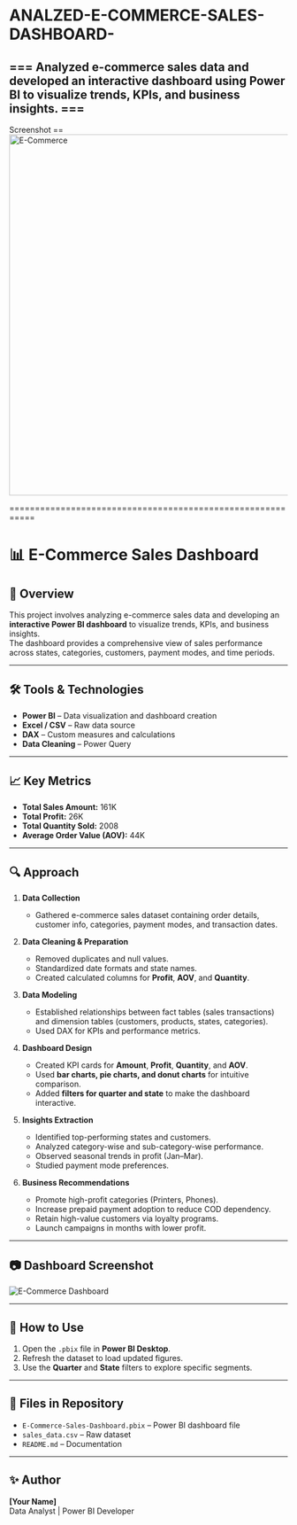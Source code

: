 # ANALZED-E-COMMERCE-SALES-DASHBOARD-

## === Analyzed e-commerce sales data and developed an interactive dashboard using Power BI to visualize trends, KPIs, and business insights. === 

Screenshot ==
<img width="1163" height="652" alt="E-Commerce" src="https://github.com/user-attachments/assets/47913cf6-1292-494d-8624-02727855d0be" />

===========================================================
# 📊 E-Commerce Sales Dashboard

## 📌 Overview
This project involves analyzing e-commerce sales data and developing an **interactive Power BI dashboard** to visualize trends, KPIs, and business insights.  
The dashboard provides a comprehensive view of sales performance across states, categories, customers, payment modes, and time periods.

---

## 🛠 Tools & Technologies
- **Power BI** – Data visualization and dashboard creation
- **Excel / CSV** – Raw data source
- **DAX** – Custom measures and calculations
- **Data Cleaning** – Power Query

---

## 📈 Key Metrics
- **Total Sales Amount:** 161K
- **Total Profit:** 26K
- **Total Quantity Sold:** 2008
- **Average Order Value (AOV):** 44K

---

## 🔍 Approach

1. **Data Collection**
   - Gathered e-commerce sales dataset containing order details, customer info, categories, payment modes, and transaction dates.

2. **Data Cleaning & Preparation**
   - Removed duplicates and null values.
   - Standardized date formats and state names.
   - Created calculated columns for **Profit**, **AOV**, and **Quantity**.

3. **Data Modeling**
   - Established relationships between fact tables (sales transactions) and dimension tables (customers, products, states, categories).
   - Used DAX for KPIs and performance metrics.

4. **Dashboard Design**
   - Created KPI cards for **Amount**, **Profit**, **Quantity**, and **AOV**.
   - Used **bar charts, pie charts, and donut charts** for intuitive comparison.
   - Added **filters for quarter and state** to make the dashboard interactive.

5. **Insights Extraction**
   - Identified top-performing states and customers.
   - Analyzed category-wise and sub-category-wise performance.
   - Observed seasonal trends in profit (Jan–Mar).
   - Studied payment mode preferences.

6. **Business Recommendations**
   - Promote high-profit categories (Printers, Phones).
   - Increase prepaid payment adoption to reduce COD dependency.
   - Retain high-value customers via loyalty programs.
   - Launch campaigns in months with lower profit.

---

## 📷 Dashboard Screenshot
![E-Commerce Dashboard](https://github.com/user-attachments/assets/47913cf6-1292-494d-8624-02727855d0be)

---

## 🚀 How to Use
1. Open the `.pbix` file in **Power BI Desktop**.
2. Refresh the dataset to load updated figures.
3. Use the **Quarter** and **State** filters to explore specific segments.

---

## 📂 Files in Repository
- `E-Commerce-Sales-Dashboard.pbix` – Power BI dashboard file
- `sales_data.csv` – Raw dataset
- `README.md` – Documentation

---

## ✨ Author
**[Your Name]**  
Data Analyst | Power BI Developer  


